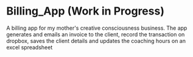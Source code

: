 # Billing_App (Work in Progress)
A billing app for my mother's creative consciousness business. The app generates and emails an invoice to the client, record the transaction on dropbox, saves the client details and updates the coaching hours on an excel spreadsheet
